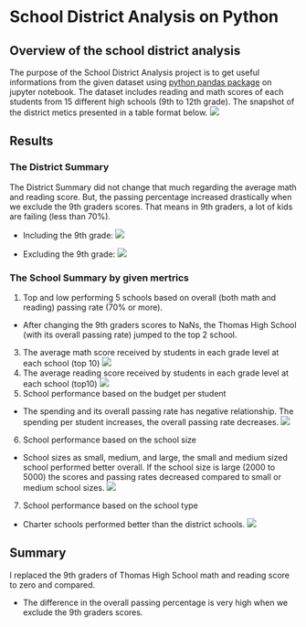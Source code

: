 # School District Analysis on Python
## Overview of the school district analysis
The purpose of the School District Analysis project is to get useful informations from the given dataset using [python pandas package](https://pandas.pydata.org/docs/getting_started/overview.html) on jupyter notebook. The dataset includes reading and math scores of each students from 15 different high schools (9th to 12th grade). The snapshot of the district metics presented in a table format below. 
![](https://user-images.githubusercontent.com/64121596/142295953-cb4cf7e9-2af6-4018-b083-03bcfcc0d84e.png)


## Results
### The District Summary
The District Summary did not change that much regarding the average math and reading score. But, the passing percentage increased drastically when we exclude the 9th graders scores. That means in 9th graders, a lot of kids are failing (less than 70%). 
 - Including the 9th grade:
  ![](https://user-images.githubusercontent.com/64121596/142376232-334d052b-bf92-4ad8-bef2-85a81ed4a3ae.png)
  
 - Excluding the 9th grade:
  ![](https://user-images.githubusercontent.com/64121596/142376089-4e6a3564-dae5-4d6d-8b5e-3b0ad248fbf5.png)

### The School Summary by given mertrics
1. Top and low performing 5 schools based on overall (both math and reading) passing rate (70% or more). 
  - After changing the 9th graders scores to NaNs, the Thomas High School (with its overall passing rate) jumped to the top 2 school.

3. The average math score received by students in each grade level at each school (top 10)
  ![](https://user-images.githubusercontent.com/64121596/142378092-2c7c0704-cbc5-4209-ba77-74b268015811.png)
4. The average reading score received by students in each grade level at each school (top10)
  ![](https://user-images.githubusercontent.com/64121596/142378218-7b4c112f-7874-441c-a87c-1a8ca34b93e7.png)
5. School performance based on the budget per student
  - The spending and its overall passing rate has negative relationship. The spending per student increases, the overall passing rate decreases. 
  ![](https://user-images.githubusercontent.com/64121596/142378362-e6eeab08-c197-4abe-8eac-e476510e6565.png)
6. School performance based on the school size
  - School sizes as small, medium, and large, the small and medium sized school performed better overall. If the school size is large (2000 to 5000) the scores and passing rates decreased compared to small or medium school sizes.
  ![](https://user-images.githubusercontent.com/64121596/142378474-03b509aa-7fdf-45b8-931a-2a21e7825135.png)
7. School performance based on the school type
  - Charter schools performed better than the district schools.
  ![](https://user-images.githubusercontent.com/64121596/142378565-24383bbc-5b77-4d7f-895d-69034078b9fd.png)


## Summary
I replaced the 9th graders of Thomas High School math and reading score to zero and compared.
- The difference in the overall passing percentage is very high when we exclude the 9th graders scores.
    
